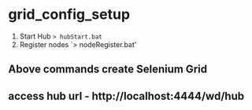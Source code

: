 # grid_config_setup

1. Start Hub
`> hubStart.bat`
2. Register nodes 
`> nodeRegister.bat'

## Above commands create Selenium Grid 
## access hub url - http://localhost:4444/wd/hub
